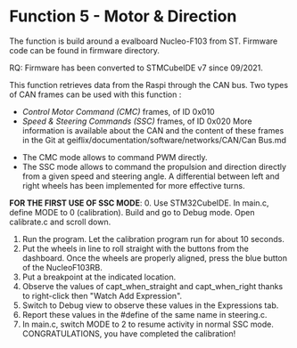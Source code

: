 # Function 5 - Motor & Direction 

The function is build around a evalboard Nucleo-F103 from ST. Firmware code can be found in firmware directory.

RQ: Firmware has been converted to STMCubeIDE v7 since 09/2021. 

This function retrieves data from the Raspi through the CAN bus. Two types of CAN frames can be used with this function : 
- *Control Motor Command (CMC)* frames, of ID 0x010
- *Speed & Steering Commands (SSC)* frames, of ID 0x020
More information is available about the CAN and the content of these frames in the Git at geiflix/documentation/software/networks/CAN/Can Bus.md

* The CMC mode allows to command PWM directly.
* The SSC mode allows to command the propulsion and direction directly from a given speed and steering angle. A differential between left and right wheels has been implemented for more effective turns.

**FOR THE FIRST USE OF SSC MODE**:
0. Use STM32CubeIDE. In main.c, define MODE to 0 (calibration). Build and go to Debug mode. Open calibrate.c and scroll down.
1. Run the program. Let the calibration program run for about 10 seconds.
2. Put the wheels in line to roll straight with the buttons from the dashboard. Once the wheels are properly aligned, press the blue button of the NucleoF103RB.
3. Put a breakpoint at the indicated location.
4. Observe the values of capt_when_straight and capt_when_right thanks to right-click then "Watch Add Expression".
5. Switch to Debug view to observe these values in the Expressions tab.
6. Report these values in the #define of the same name in steering.c.
7. In main.c, switch MODE to 2 to resume activity in normal SSC mode. 
CONGRATULATIONS, you have completed the calibration!
